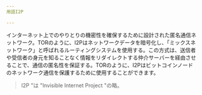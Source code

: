 ```yaml
---
用語I2P

---
```

インターネット上でのやりとりの機密性を確保するために設計された匿名通信ネットワーク。TORのように、I2Pはネットワークデータを暗号化し、「ミックスネットワーク」と呼ばれるルーティングシステムを使用する。この方式は、送信者や受信者の身元を知ることなく情報をリダイレクトする仲介サーバーを経由させることで、通信の匿名性を保証する。TORのように、I2Pはビットコインノードのネットワーク通信を保護するために使用することができます。

> I2P "は "Invisible Internet Project "の略。